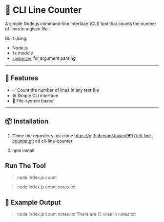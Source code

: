 # 📄 CLI Line Counter

A simple Node.js command-line interface (CLI) tool that counts the number of lines in a given file.

Built using:
- Node.js
- `fs` module
- [`commander`](https://www.npmjs.com/package/commander) for argument parsing

---

## 🚀 Features

- ✅ Count the number of lines in any text file
- ⚙️ Simple CLI interface
- 📁 File-system based

---

## 📦 Installation

1. Clone the repository:
   git clone https://github.com/Jayant9917/cli-line-counter.git
   cd cli-line-counter

2. npm install

## Run The Tool 

> node index.js count <filename>

> node index.js count notes.txt

## 📂 Example Output

> node index.js count notes.txt
There are 15 lines in notes.txt

